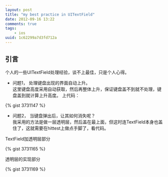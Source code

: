 ```yaml
---
layout: post
title: "my best practice in UITextField"
date: 2012-09-16 13:22
comments: true
tags: 
    - ios
uuid: 1c62299a7d3fd712a
---
```


## 引言

个人的一些UITextField处理经验，谈不上最佳，只是个人心得。

- 问题1， 处理键盘出现的界面自动上升。  
这里键盘高度采用自动获取，然后再整体上升，保证键盘盖不到就不处理，键盘盖到就计算上升高度。
上代码：

{% gist 3731147 %}


- 问题2， 当键盘弹出后，让其如何消失呢？  
我采用的方法是做一层透明层，然后盖在最上面，但这时连TextField本身也盖住了，这就需要在hittest上做点手脚了，看代码。

TextField加透明层部分

{% gist 3731165 %}

透明层的实现部分

{% gist 3731169 %}
